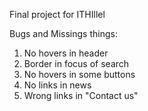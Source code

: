 Final project for ITHIllel

Bugs and Missings things: 
1) No hovers in header
2) Border in focus of search
3) No hovers in some buttons
4) No links in news
5) Wrong links in "Contact us"
